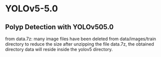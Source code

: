 # YOLOv5-5.0
Polyp Detection with YOLOv505.0
------------------------------------
from data.7z: many image files have been deleted from data/images/train directory to reduce the size
after unzipping the file data.7z, the obtained directory data will reside inside the yolov5 directory.
